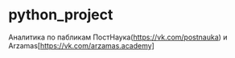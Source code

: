# python_project
Аналитика по пабликам ПостНаука(https://vk.com/postnauka) и Arzamas[https://vk.com/arzamas.academy]
